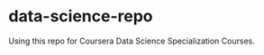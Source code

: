 data-science-repo
=================

Using this repo for Coursera Data Science Specialization Courses.

